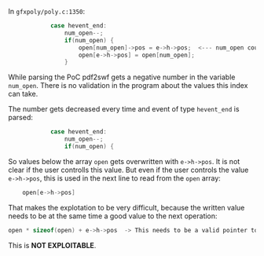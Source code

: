 In `gfxpoly/poly.c:1350`:
```c
            case hevent_end:
                num_open--;
                if(num_open) {
                    open[num_open]->pos = e->h->pos;  <--- num_open could be a negative number
                    open[e->h->pos] = open[num_open];
                }
```

While parsing the PoC pdf2swf gets a negative number in the variable `num_open`. There is no validation in the program about the values this index can take.

The number gets decreased every time and event of type `hevent_end` is parsed:
```c
            case hevent_end:
                num_open--;
                if(num_open) {
```

So values below the array `open` gets overwritten with `e->h->pos`. It is not clear if the user controlls this value. But even if the user controls the value `e->h->pos`, this is used in the next line to read from the `open` array:
```c
	open[e->h->pos]
```

That makes the explotation to be very difficult, because the written value needs to be at the same time a good value to the next operation:
```c
open * sizeof(open) + e->h->pos  -> This needs to be a valid pointer to read from
```

This is **NOT EXPLOITABLE**.

